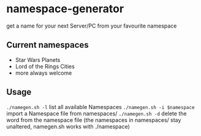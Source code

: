 namespace-generator
===================

get a name for your next Server/PC from your favourite namespace

Current namespaces
------------------
* Star Wars Planets
* Lord of the Rings Cities
* more always welcome

Usage
-----
<code>./namegen.sh -l</code> list all available Namespaces
<code>./namegen.sh -i $namespace</code> import a Namespace file from namespaces/
<code>./namegen.sh -d</code> delete the word from the namespace file (the namespaces in namespaces/ stay unaltered, namegen.sh works with ./namespace)
